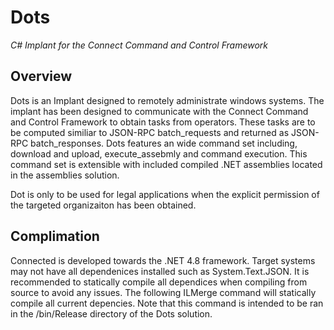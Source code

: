 # Dots
*C# Implant for the Connect Command and Control Framework* 

## Overview
Dots is an Implant designed to remotely administrate windows systems. The implant has been
designed to communicate with the Connect Command and Control Framework to obtain tasks
from operators. These tasks are to be computed similiar to JSON-RPC batch_requests and returned
as JSON-RPC batch_responses. Dots features an wide command set including, download 
and upload, execute_assebmly and command execution. This command set is extensible with 
included compiled .NET assemblies located in the assemblies solution. 

Dot is only to be used for legal applications when the explicit permission of the targeted
organizaiton has been obtained.

## Complimation
Connected is developed towards the .NET 4.8 framework. Target systems may not have all dependenices installed
such as System.Text.JSON. It is recommended to statically compile all dependices when compiling from source 
to avoid any issues. The following ILMerge command will statically compile all current depencies. Note
that this command is intended to be ran in the /bin/Release directory of the Dots solution.

```

```
